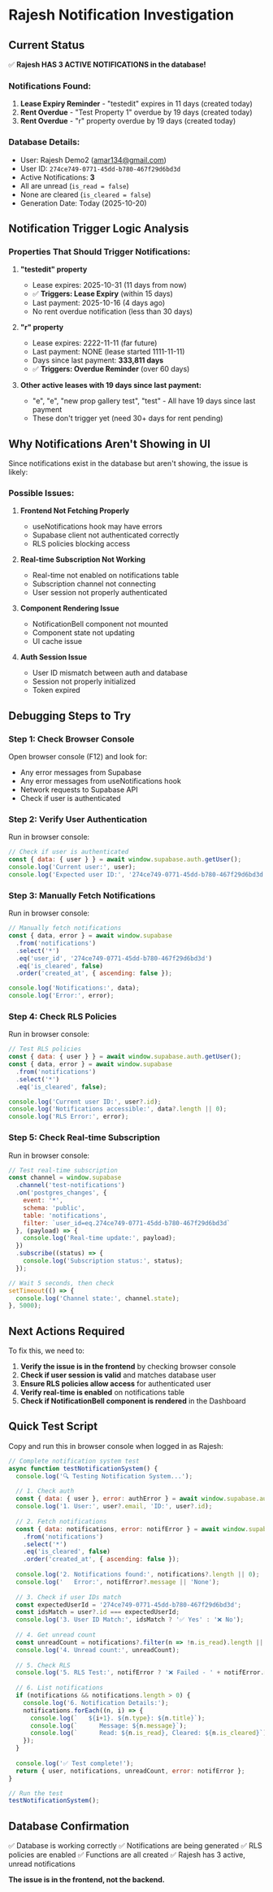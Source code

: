 # Rajesh Notification Investigation

## Current Status

✅ **Rajesh HAS 3 ACTIVE NOTIFICATIONS in the database!**

### Notifications Found:
1. **Lease Expiry Reminder** - "testedit" expires in 11 days (created today)
2. **Rent Overdue** - "Test Property 1" overdue by 19 days (created today)
3. **Rent Overdue** - "r" property overdue by 19 days (created today)

### Database Details:
- User: Rajesh Demo2 (amar134@gmail.com)
- User ID: `274ce749-0771-45dd-b780-467f29d6bd3d`
- Active Notifications: **3**
- All are unread (`is_read = false`)
- None are cleared (`is_cleared = false`)
- Generation Date: Today (2025-10-20)

## Notification Trigger Logic Analysis

### Properties That Should Trigger Notifications:

1. **"testedit" property**
   - Lease expires: 2025-10-31 (11 days from now)
   - ✅ **Triggers: Lease Expiry** (within 15 days)
   - Last payment: 2025-10-16 (4 days ago)
   - No rent overdue notification (less than 30 days)

2. **"r" property**
   - Lease expires: 2222-11-11 (far future)
   - Last payment: NONE (lease started 1111-11-11)
   - Days since last payment: **333,811 days**
   - ✅ **Triggers: Overdue Reminder** (over 60 days)

3. **Other active leases with 19 days since last payment:**
   - "e", "e", "new prop gallery test", "test" - All have 19 days since last payment
   - These don't trigger yet (need 30+ days for rent pending)

## Why Notifications Aren't Showing in UI

Since notifications exist in the database but aren't showing, the issue is likely:

### Possible Issues:

1. **Frontend Not Fetching Properly**
   - useNotifications hook may have errors
   - Supabase client not authenticated correctly
   - RLS policies blocking access

2. **Real-time Subscription Not Working**
   - Real-time not enabled on notifications table
   - Subscription channel not connecting
   - User session not properly authenticated

3. **Component Rendering Issue**
   - NotificationBell component not mounted
   - Component state not updating
   - UI cache issue

4. **Auth Session Issue**
   - User ID mismatch between auth and database
   - Session not properly initialized
   - Token expired

## Debugging Steps to Try

### Step 1: Check Browser Console
Open browser console (F12) and look for:
- Any error messages from Supabase
- Any error messages from useNotifications hook
- Network requests to Supabase API
- Check if user is authenticated

### Step 2: Verify User Authentication
Run in browser console:
```javascript
// Check if user is authenticated
const { data: { user } } = await window.supabase.auth.getUser();
console.log('Current user:', user);
console.log('Expected user ID:', '274ce749-0771-45dd-b780-467f29d6bd3d');
```

### Step 3: Manually Fetch Notifications
Run in browser console:
```javascript
// Manually fetch notifications
const { data, error } = await window.supabase
  .from('notifications')
  .select('*')
  .eq('user_id', '274ce749-0771-45dd-b780-467f29d6bd3d')
  .eq('is_cleared', false)
  .order('created_at', { ascending: false });

console.log('Notifications:', data);
console.log('Error:', error);
```

### Step 4: Check RLS Policies
Run in browser console:
```javascript
// Test RLS policies
const { data: { user } } = await window.supabase.auth.getUser();
const { data, error } = await window.supabase
  .from('notifications')
  .select('*')
  .eq('is_cleared', false);

console.log('Current user ID:', user?.id);
console.log('Notifications accessible:', data?.length || 0);
console.log('RLS Error:', error);
```

### Step 5: Check Real-time Subscription
Run in browser console:
```javascript
// Test real-time subscription
const channel = window.supabase
  .channel('test-notifications')
  .on('postgres_changes', {
    event: '*',
    schema: 'public',
    table: 'notifications',
    filter: `user_id=eq.274ce749-0771-45dd-b780-467f29d6bd3d`
  }, (payload) => {
    console.log('Real-time update:', payload);
  })
  .subscribe((status) => {
    console.log('Subscription status:', status);
  });

// Wait 5 seconds, then check
setTimeout(() => {
  console.log('Channel state:', channel.state);
}, 5000);
```

## Next Actions Required

To fix this, we need to:

1. **Verify the issue is in the frontend** by checking browser console
2. **Check if user session is valid** and matches database user
3. **Ensure RLS policies allow access** for authenticated user
4. **Verify real-time is enabled** on notifications table
5. **Check if NotificationBell component is rendered** in the Dashboard

## Quick Test Script

Copy and run this in browser console when logged in as Rajesh:

```javascript
// Complete notification system test
async function testNotificationSystem() {
  console.log('🔍 Testing Notification System...');
  
  // 1. Check auth
  const { data: { user }, error: authError } = await window.supabase.auth.getUser();
  console.log('1. User:', user?.email, 'ID:', user?.id);
  
  // 2. Fetch notifications
  const { data: notifications, error: notifError } = await window.supabase
    .from('notifications')
    .select('*')
    .eq('is_cleared', false)
    .order('created_at', { ascending: false });
  
  console.log('2. Notifications found:', notifications?.length || 0);
  console.log('   Error:', notifError?.message || 'None');
  
  // 3. Check if user IDs match
  const expectedUserId = '274ce749-0771-45dd-b780-467f29d6bd3d';
  const idsMatch = user?.id === expectedUserId;
  console.log('3. User ID Match:', idsMatch ? '✅ Yes' : '❌ No');
  
  // 4. Get unread count
  const unreadCount = notifications?.filter(n => !n.is_read).length || 0;
  console.log('4. Unread count:', unreadCount);
  
  // 5. Check RLS
  console.log('5. RLS Test:', notifError ? '❌ Failed - ' + notifError.message : '✅ Passed');
  
  // 6. List notifications
  if (notifications && notifications.length > 0) {
    console.log('6. Notification Details:');
    notifications.forEach((n, i) => {
      console.log(`   ${i+1}. ${n.type}: ${n.title}`);
      console.log(`      Message: ${n.message}`);
      console.log(`      Read: ${n.is_read}, Cleared: ${n.is_cleared}`);
    });
  }
  
  console.log('✅ Test complete!');
  return { user, notifications, unreadCount, error: notifError };
}

// Run the test
testNotificationSystem();
```

## Database Confirmation

✅ Database is working correctly
✅ Notifications are being generated
✅ RLS policies are enabled
✅ Functions are all created
✅ Rajesh has 3 active, unread notifications

**The issue is in the frontend, not the backend.**


